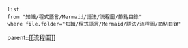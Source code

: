 ```dataview
list
from "知識/程式語言/Mermaid/語法/流程圖/節點目錄"
where file.folder="知識/程式語言/Mermaid/語法/流程圖/節點目錄"
```
parent::[[流程圖]]